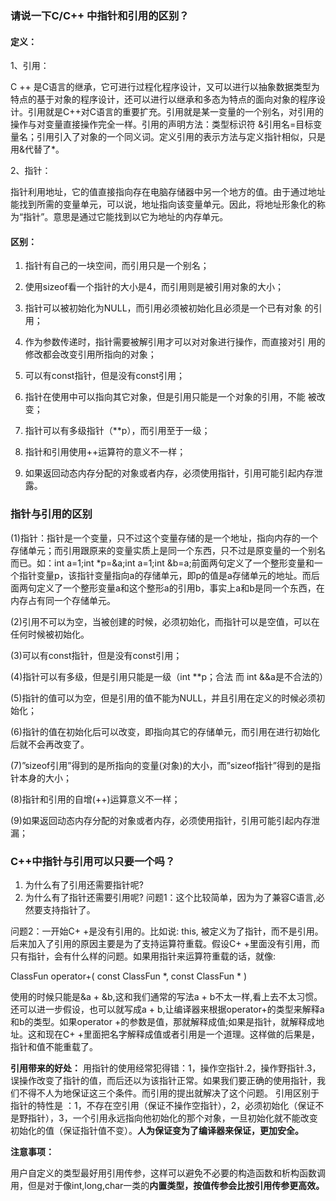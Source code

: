 ### 请说一下C/C++ 中指针和引用的区别？
#### 定义：
1、引用：

C ++ 是C语言的继承，它可进行过程化程序设计，又可以进行以抽象数据类型为特点的基于对象的程序设计，还可以进行以继承和多态为特点的面向对象的程序设计。引用就是C++对C语言的重要扩充。引用就是某一变量的一个别名，对引用的操作与对变量直接操作完全一样。引用的声明方法：类型标识符 &引用名=目标变量名；引用引入了对象的一个同义词。定义引用的表示方法与定义指针相似，只是用&代替了*。

2、指针：

指针利用地址，它的值直接指向存在电脑存储器中另一个地方的值。由于通过地址能找到所需的变量单元，可以说，地址指向该变量单元。因此，将地址形象化的称为“指针”。意思是通过它能找到以它为地址的内存单元。

#### 区别：
1. 指针有自己的一块空间，而引用只是一个别名；
2. 使用sizeof看一个指针的大小是4，而引用则是被引用对象的大小；

3. 指针可以被初始化为NULL，而引用必须被初始化且必须是一个已有对象 的引用；

4. 作为参数传递时，指针需要被解引用才可以对对象进行操作，而直接对引 用的修改都会改变引用所指向的对象；

5. 可以有const指针，但是没有const引用；

6. 指针在使用中可以指向其它对象，但是引用只能是一个对象的引用，不能 被改变；

7. 指针可以有多级指针（**p），而引用至于一级；

8. 指针和引用使用++运算符的意义不一样；

9. 如果返回动态内存分配的对象或者内存，必须使用指针，引用可能引起内存泄露。



###  指针与引用的区别

(1)指针：指针是一个变量，只不过这个变量存储的是一个地址，指向内存的一个存储单元；而引用跟原来的变量实质上是同一个东西，只不过是原变量的一个别名而已。如：int a=1;int *p=&a;int a=1;int &b=a;前面两句定义了一个整形变量和一个指针变量p，该指针变量指向a的存储单元，即p的值是a存储单元的地址。而后面两句定义了一个整形变量a和这个整形a的引用b，事实上a和b是同一个东西，在内存占有同一个存储单元。

(2)引用不可以为空，当被创建的时候，必须初始化，而指针可以是空值，可以在任何时候被初始化。

(3)可以有const指针，但是没有const引用；

(4)指针可以有多级，但是引用只能是一级（int **p；合法 而 int &&a是不合法的）

(5)指针的值可以为空，但是引用的值不能为NULL，并且引用在定义的时候必须初始化；

(6)指针的值在初始化后可以改变，即指向其它的存储单元，而引用在进行初始化后就不会再改变了。

(7)”sizeof引用”得到的是所指向的变量(对象)的大小，而”sizeof指针”得到的是指针本身的大小；

(8)指针和引用的自增(++)运算意义不一样；

(9)如果返回动态内存分配的对象或者内存，必须使用指针，引用可能引起内存泄漏；

### C++中指针与引用可以只要一个吗？

1. 为什么有了引用还需要指针呢?
2. 为什么有了指针还需要引用呢?
问题1：这个比较简单，因为为了兼容C语言,必然要支持指针了。

问题2：一开始C+ +是没有引用的。比如说: this, 被定义为了指针，而不是引用。后来加入了引用的原因主要是为了支持运算符重载。假设C+ +里面没有引用，而只有指针，会有什么样的问题。如果用指针来运算符重载的话，就像:

ClassFun operator+( const ClassFun *, const ClassFun * )

使用的时候只能是&a + &b,这和我们通常的写法a + b不太一样,看上去不太习惯。还可以进一步假设，也可以就写成a + b,让编译器来根据operator+的类型来解释a和b的类型。如果operator +的参数是值，那就解释成值;如果是指针，就解释成地址。这和现在C+ +里面把名字解释成值或者引用是一个道理。这样做的后果是，指针和值不能重载了。

**引用带来的好处：**
用指针的使用经常犯得错：1，操作空指针.2，操作野指针.3，误操作改变了指针的值，而后还以为该指针正常。如果我们要正确的使用指针，我们不得不人为地保证这三个条件。而引用的提出就解决了这个问题。
引用区别于指针的特性是 ：1，不存在空引用（保证不操作空指针），2，必须初始化（保证不是野指针），3，一个引用永远指向他初始化的那个对象，一旦初始化就不能改变初始化的值（保证指针值不变）。**人为保证变为了编译器来保证，更加安全。**

**注意事项：**

用户自定义的类型最好用引用传参，这样可以避免不必要的构造函数和析构函数调用，但是对于像int,long,char一类的**内置类型，按值传参会比按引用传参更高效。**

